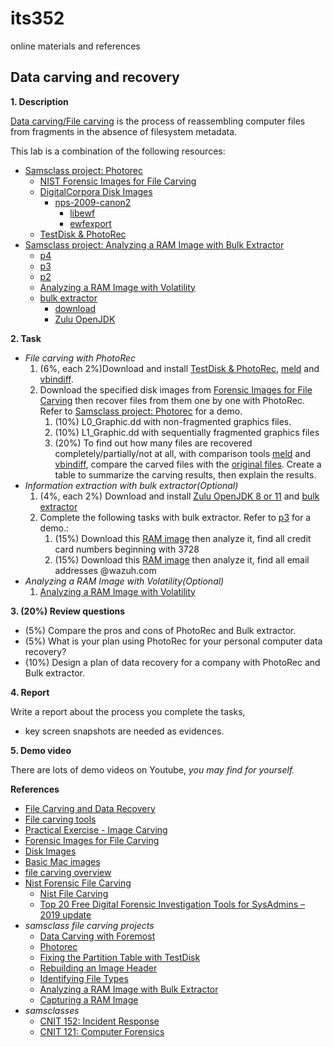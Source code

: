 # its352
online materials and references

## Data carving and recovery

**1. Description**

[Data carving/File carving](https://en.wikipedia.org/wiki/File_carving) is the process of reassembling computer files from fragments in the absence of filesystem metadata. 

This lab is a combination of the following resources:

* [Samsclass project: Photorec](https://samsclass.info/121/proj/p6-photorec.htm)
  * [NIST Forensic Images for File Carving](https://www.cfreds.nist.gov/FileCarving/index.html)
  * [DigitalCorpora Disk Images](https://digitalcorpora.org/corpora/disk-images)
    * [nps-2009-canon2](http://downloads.digitalcorpora.org/corpora/drives/nps-2009-canon2/)
      * [libewf](https://github.com/libyal/libewf)
      * [ewfexport](https://linux.die.net/man/1/ewfexport)
  * [TestDisk & PhotoRec](https://www.cgsecurity.org/wiki/TestDisk_Download)
* [Samsclass project: Analyzing a RAM Image with Bulk Extractor](https://samsclass.info/121/proj/p4-Bulk.htm)
  * [p4](https://samsclass.info/121/proj/152p4-Bulk.htm)
  * [p3](https://samsclass.info/121/proj/p3-Bulk.htm)
  * [p2](https://samsclass.info/121/proj/p2-RAM-Img.htm)
  * [Analyzing a RAM Image with Volatility](https://samsclass.info/121/proj/p4-Volatility.htm)
  * [bulk extractor](https://github.com/simsong/bulk_extractor)
    * [download](http://downloads.digitalcorpora.org/downloads/)
    * [Zulu OpenJDK](https://www.azul.com/)

**2. Task**
* _File carving with PhotoRec_
  1. (6%, each 2%)Download and install [TestDisk & PhotoRec](https://www.cgsecurity.org/wiki/TestDisk_Download), [meld](https://meldmerge.org/) and [vbindiff](https://www.cjmweb.net/vbindiff/).
  2. Download the specified disk images from [Forensic Images for File Carving](https://www.cfreds.nist.gov/FileCarving/index.html) then recover files from them one by one with PhotoRec. Refer to [Samsclass project: Photorec](https://samsclass.info/121/proj/p6-photorec.htm) for a demo. 
     1. (10%) L0_Graphic.dd with non-fragmented graphics files.
     2. (10%) L1_Graphic.dd with sequentially fragmented graphics files 
     3. (20%) To find out how many files are recovered completely/partially/not at all, with comparison tools [meld](https://meldmerge.org/) and [vbindiff](https://www.cjmweb.net/vbindiff/), compare the carved files with the [original files](https://www.cfreds.nist.gov/FileCarving/TestFiles/index.html). Create a table to summarize the carving results, then explain the results.
* _Information extraction with bulk extractor(Optional)_  
  1. (4%, each 2%) Download and install [Zulu OpenJDK 8 or 11](https://www.azul.com/) and [bulk extractor](http://downloads.digitalcorpora.org/downloads/)
  2. Complete the following tasks with bulk extractor. Refer to [p3](https://samsclass.info/121/proj/p3-Bulk.htm) for a demo.:
     1. (15%) Download this [RAM image](https://samsclass.info/121/proj/memdump.7z) then analyze it, find all credit card numbers beginning with 3728
     2. (15%) Download this [RAM image](https://samsclass.info/152/proj/memdump2016.mem.zip) then analyze it, find all email addresses @wazuh.com
* _Analyzing a RAM Image with Volatility(Optional)_
  1. [Analyzing a RAM Image with Volatility](https://samsclass.info/121/proj/p4-Volatility.htm)

**3. (20%) Review questions**
* (5%) Compare the pros and cons of PhotoRec and Bulk extractor.
* (5%) What is your plan using PhotoRec for your personal computer data recovery?
* (10%) Design a plan of data recovery for a company with PhotoRec and Bulk extractor.

**4. Report**

Write a report about the process you complete the tasks, 
* key screen snapshots are needed as evidences.

**5. Demo video**

There are lots of demo videos on Youtube, *you may find for yourself.*

**References**
* [File Carving and Data Recovery](https://linuxhint.com/file_carving_techniques_tools/)
* [File carving tools](https://linuxhint.com/file_carving_tools_linux/)
* [Practical Exercise - Image Carving](http://www.thehexninja.com/2017/12/practical-exercise-image-carving.html)
* [Forensic Images for File Carving](https://www.cfreds.nist.gov/FileCarving/index.html)
* [Disk Images](https://digitalcorpora.org/corpora/disk-images)
* [Basic Mac images](https://www.cfreds.nist.gov/v2/Basic_Mac_Image.html)
* [file carving overview](https://digital-forensics.sans.org/summit-archives/2010/eu-digital-forensics-incident-response-summit-bas-kloet-advanced-file-carving.pdf)
* [Nist Forensic File Carving](https://www.nist.gov/itl/ssd/software-quality-group/computer-forensics-tool-testing-program-cftt/cftt-technical-0)
  * [Nist File Carving](https://toolcatalog.nist.gov/taxonomy/index.php?ff_id=9)
  * [Top 20 Free Digital Forensic Investigation Tools for SysAdmins – 2019 update](https://techtalk.gfi.com/top-20-free-digital-forensic-investigation-tools-for-sysadmins/)
* _samsclass file carving projects_
  * [Data Carving with Foremost](https://samsclass.info/121/proj/p6-fore.htm)
  * [Photorec](https://samsclass.info/121/proj/F8photorec.htm)
  * [Fixing the Partition Table with TestDisk](https://samsclass.info/121/proj/p9-testdisk.htm)
  * [Rebuilding an Image Header](https://samsclass.info/121/proj/F9imghdr.htm)
  * [Identifying File Types](https://samsclass.info/121/proj/F10-filetype.htm)
  * [Analyzing a RAM Image with Bulk Extractor](https://samsclass.info/121/proj/p3-Bulk.htm)
  * [Capturing a RAM Image](https://samsclass.info/121/proj/p2-RAM-Img.htm)
* _samsclasses_
  * [CNIT 152: Incident Response](https://samsclass.info/152/152_Sum18.shtml)
  * [CNIT 121: Computer Forensics](https://samsclass.info/121/121_F16.shtml)
